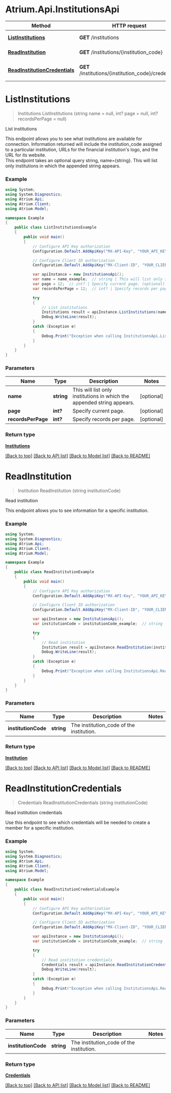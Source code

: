 # Atrium.Api.InstitutionsApi

Method | HTTP request | Description
------------- | ------------- | -------------
[**ListInstitutions**](InstitutionsApi.md#listinstitutions) | **GET** /institutions | List institutions
[**ReadInstitution**](InstitutionsApi.md#readinstitution) | **GET** /institutions/{institution_code} | Read institution
[**ReadInstitutionCredentials**](InstitutionsApi.md#readinstitutioncredentials) | **GET** /institutions/{institution_code}/credentials | Read institution credentials


<a name="listinstitutions"></a>
# **ListInstitutions**
> Institutions ListInstitutions (string name = null, int? page = null, int? recordsPerPage = null)

List institutions

This endpoint allows you to see what institutions are available for connection. Information returned will include the institution_code assigned to a particular institution, URLs for the financial institution's logo, and the URL for its website.<br> This endpoint takes an optional query string, name={string}. This will list only institutions in which the appended string appears. 

### Example
```csharp
using System;
using System.Diagnostics;
using Atrium.Api;
using Atrium.Client;
using Atrium.Model;

namespace Example
{
    public class ListInstitutionsExample
    {
        public void main()
        {
            // Configure API Key authorization
            Configuration.Default.AddApiKey("MX-API-Key", "YOUR_API_KEY");

            // Configure Client ID authorization
            Configuration.Default.AddApiKey("MX-Client-ID", "YOUR_CLIENT_ID");

            var apiInstance = new InstitutionsApi();
            var name = name_example;  // string | This will list only institutions in which the appended string appears. (optional) 
            var page = 12;  // int? | Specify current page. (optional) 
            var recordsPerPage = 12;  // int? | Specify records per page. (optional) 

            try
            {
                // List institutions
                Institutions result = apiInstance.ListInstitutions(name, page, recordsPerPage);
                Debug.WriteLine(result);
            }
            catch (Exception e)
            {
                Debug.Print("Exception when calling InstitutionsApi.ListInstitutions: " + e.Message );
            }
        }
    }
}
```

### Parameters

Name | Type | Description  | Notes
------------- | ------------- | ------------- | -------------
 **name** | **string**| This will list only institutions in which the appended string appears. | [optional] 
 **page** | **int?**| Specify current page. | [optional] 
 **recordsPerPage** | **int?**| Specify records per page. | [optional] 

### Return type

[**Institutions**](Institutions.md)

[[Back to top]](#) [[Back to API list]](../README.md#documentation-for-api-endpoints) [[Back to Model list]](../README.md#documentation-for-models) [[Back to README]](../README.md)

<a name="readinstitution"></a>
# **ReadInstitution**
> Institution ReadInstitution (string institutionCode)

Read institution

This endpoint allows you to see information for a specific institution.

### Example
```csharp
using System;
using System.Diagnostics;
using Atrium.Api;
using Atrium.Client;
using Atrium.Model;

namespace Example
{
    public class ReadInstitutionExample
    {
        public void main()
        {
            // Configure API Key authorization
            Configuration.Default.AddApiKey("MX-API-Key", "YOUR_API_KEY");

            // Configure Client ID authorization
            Configuration.Default.AddApiKey("MX-Client-ID", "YOUR_CLIENT_ID");

            var apiInstance = new InstitutionsApi();
            var institutionCode = institutionCode_example;  // string | The institution_code of the institution.

            try
            {
                // Read institution
                Institution result = apiInstance.ReadInstitution(institutionCode);
                Debug.WriteLine(result);
            }
            catch (Exception e)
            {
                Debug.Print("Exception when calling InstitutionsApi.ReadInstitution: " + e.Message );
            }
        }
    }
}
```

### Parameters

Name | Type | Description  | Notes
------------- | ------------- | ------------- | -------------
 **institutionCode** | **string**| The institution_code of the institution. | 

### Return type

[**Institution**](Institution.md)

[[Back to top]](#) [[Back to API list]](../README.md#documentation-for-api-endpoints) [[Back to Model list]](../README.md#documentation-for-models) [[Back to README]](../README.md)

<a name="readinstitutioncredentials"></a>
# **ReadInstitutionCredentials**
> Credentials ReadInstitutionCredentials (string institutionCode)

Read institution credentials

Use this endpoint to see which credentials will be needed to create a member for a specific institution.

### Example
```csharp
using System;
using System.Diagnostics;
using Atrium.Api;
using Atrium.Client;
using Atrium.Model;

namespace Example
{
    public class ReadInstitutionCredentialsExample
    {
        public void main()
        {
            // Configure API Key authorization
            Configuration.Default.AddApiKey("MX-API-Key", "YOUR_API_KEY");

            // Configure Client ID authorization
            Configuration.Default.AddApiKey("MX-Client-ID", "YOUR_CLIENT_ID");

            var apiInstance = new InstitutionsApi();
            var institutionCode = institutionCode_example;  // string | The institution_code of the institution.

            try
            {
                // Read institution credentials
                Credentials result = apiInstance.ReadInstitutionCredentials(institutionCode);
                Debug.WriteLine(result);
            }
            catch (Exception e)
            {
                Debug.Print("Exception when calling InstitutionsApi.ReadInstitutionCredentials: " + e.Message );
            }
        }
    }
}
```

### Parameters

Name | Type | Description  | Notes
------------- | ------------- | ------------- | -------------
 **institutionCode** | **string**| The institution_code of the institution. | 

### Return type

[**Credentials**](Credentials.md)

[[Back to top]](#) [[Back to API list]](../README.md#documentation-for-api-endpoints) [[Back to Model list]](../README.md#documentation-for-models) [[Back to README]](../README.md)

